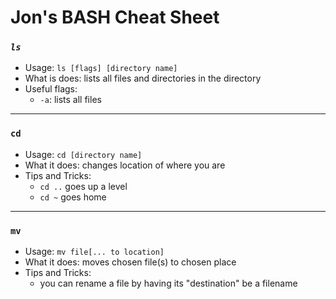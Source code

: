 # Jon's BASH Cheat Sheet

### ***`ls`*** 
   
* Usage: `ls [flags] [directory name]`
* What is does: lists all files and directories in the directory
* Useful flags:
    * `-a`: lists all files

---
### **`cd`**

* Usage: `cd [directory name]`
* What it does: changes location of where you are
* Tips and Tricks:
    * `cd ..` goes up a level
    * `cd ~` goes home
    

---

### `mv`

* Usage: `mv file[... to location]`
* What it does: moves chosen file(s) to chosen place
* Tips and Tricks:
   * you can rename a file by having its "destination" be a filename

